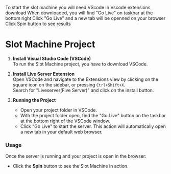 To start the slot machine you will need VScode
In Vscode extensions download
When downloaded, you will find "Go Live" on taskbar at the bottom right
Click "Go Live" and a new tab will be openned on your browser
Click Spin button to see results

# Slot Machine Project

1. **Install Visual Studio Code (VSCode)**  
   To run the Slot Machine project, you have to download VSCode.

2. **Install Live Server Extension**  
   Open VSCode and navigate to the Extensions view by clicking on the square icon on the sidebar, or pressing `Ctrl+Shift+X`.  
   Search for "Liveserver(Five Server)" and click on the install button.

3. **Running the Project**
   - Open your project folder in VSCode.
   - With the project folder open, find the "Go Live" button on the taskbar at the bottom right of the VSCode window.
   - Click "Go Live" to start the server. This action will automatically open a new tab in your default web browser.

### Usage

Once the server is running and your project is open in the browser:

- Click the **Spin** button to see the Slot Machine in action.
